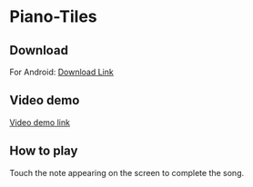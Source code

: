 # Piano-Tiles
## Download
For Android: [Download Link](https://drive.google.com/file/d/1PM3f0TBjt7WcYY-v-sWoewR6zVg9Z2Ex/view?usp=sharing)
## Video demo
[Video demo link](https://drive.google.com/file/d/1X5ky8ZXOc_a3AfLd8H5FNTj98L26Wf5L/view?usp=sharing)
## How to play
Touch the note appearing on the screen to complete the song.
